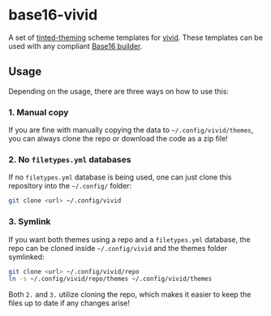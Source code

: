 # base16-vivid

A set of [tinted-theming](https://github.com/tinted-theming) scheme templates for
[vivid](https://github.com/sharkdp/vivid). These
templates can be used with any compliant [Base16
builder](https://github.com/tinted-theming/base16-builder-go).

## Usage

Depending on the usage, there are three ways on how to use this:

### 1. Manual copy

If you are fine with manually copying the data to `~/.config/vivid/themes`,
you can always clone the repo or download the code as a zip file!

### 2. No `filetypes.yml` databases

If no `filetypes.yml` database is being used,
one can just clone this repository into the `~/.config/` folder:

```sh
git clone <url> ~/.config/vivid
```

### 3. Symlink

If you want both themes using a repo and a `filetypes.yml` database,
the repo can be cloned inside `~/.config/vivid` and the themes folder symlinked:

```sh
git clone <url> ~/.config/vivid/repo
ln -s ~/.config/vivid/repo/themes ~/.config/vivid/themes
```

Both `2.` and `3.` utilize cloning the repo,
which makes it easier to keep the files up to date if any changes arise!
